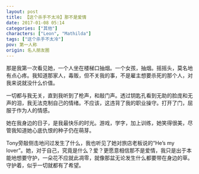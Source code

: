 ```yaml
---
layout: post
title: 【这个杀手不太冷】那不是爱情
date: 2017-01-08 05:14
categories: ["其他"]
characters: ["Leon", "Mathilda"]
tags: ["这个杀手不太冷"]
pov: 第一人称
origin: 名人朋友圈
---
```


那是我第一次看见她，一个人坐在楼梯口抽烟。一个女孩，抽烟。摇摇头，莫名地有点心疼。我知道那家人，毒贩，但不关我的事，不是雇主想要杀死的那个人，对我来说就没什么价值。

一切都与我无关，直到我听到了枪声，和敲门声。透过钥匙孔看到无助的脸庞和无声的泪，我无法克制自己的情绪。不应该，这违背了我的职业操守。打开了门，屈服于作为人的情感。

她在我身边的日子，是我最快乐的时光。游戏，学字，加上训练，她笑得很美，尽管我知道她心底仇恨的种子仍在萌芽。

Tony旁敲侧击地问过发生了什么，我也听见了她对旅店老板说的“He’s my lover”。她，对于自己，究竟是什么？爱？更愿意相信那不是爱情，我只是出于本能地想要守护，一朵花不应就此凋零，就像那盆无论发生什么都要带在身边的草。守护着，似乎一切就都有了希望。
